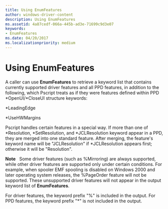 ```yaml
---
title: Using EnumFeatures
author: windows-driver-content
description: Using EnumFeatures
ms.assetid: 4a87cedf-066a-445b-ad3e-71699c9d3e07
keywords:
- EnumFeatures
ms.date: 04/20/2017
ms.localizationpriority: medium
---
```


# Using EnumFeatures





A caller can use **EnumFeatures** to retrieve a keyword list that contains currently supported driver features and all PPD features, in addition to the following, which Pscript treats as if they were features defined within PPD \*OpenUI/\*CloseUI structure keywords:

\*LeadingEdge

\*UseHWMargins

Pscript handles certain features in a special way. If more than one of \*Resolution, \*SetResolution, and \*JCLResolution keyword appear in a PPD, they are merged into one standard feature. After merging, the feature's keyword name will be "JCLResolution" if \*JCLResolution appears first; otherwise it will be "Resolution".

**Note**   Some driver features (such as %Mirroring) are always supported, while other driver features are supported only under certain conditions. For example, when spooler EMF spooling is disabled on Windows 2000 and later operating system releases, the %PageOrder feature will not be supported. These unsupported driver features will not appear in the output keyword list of **EnumFeatures**.

 

For driver features, the keyword prefix "%" is included in the output. For PPD features, the keyword prefix "\*" is not included in the output.

 

 




